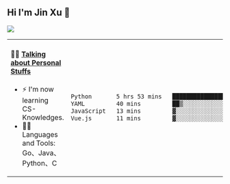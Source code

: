 
## Hi I'm Jin Xu 👋
![](https://komarev.com/ghpvc/?username=jiayouxujin&color=brightgreen&label=PROFILE+VIEWS)



<table align="center">
<tr>
<td valign="top" width="60%">

#### 🏋️‍♀️ <a href="https://github.com/jiayouxujin" target="_blank">Talking about Personal Stuffs</a>
<!-- recent_releases starts -->

- ⚡  I'm now learning CS-Knowledges.  
- 🏊‍♂️ Languages and Tools: Go、Java、Python、C
<!-- recent_releases ends -->
</td>
<td>
 
<!--START_SECTION:waka-->

```txt
Python       5 hrs 53 mins   █████████████████████░░░░   84.34 %
YAML         40 mins         ██▒░░░░░░░░░░░░░░░░░░░░░░   09.59 %
JavaScript   13 mins         ▓░░░░░░░░░░░░░░░░░░░░░░░░   03.29 %
Vue.js       11 mins         ▓░░░░░░░░░░░░░░░░░░░░░░░░   02.79 %
```

<!--END_SECTION:waka-->
 
</td>
</tr>
</table>





